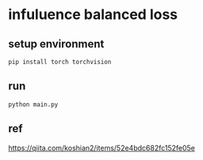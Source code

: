 # infuluence balanced loss

## setup environment

```shell
pip install torch torchvision
```

## run

```shell
python main.py
```

## ref

https://qiita.com/koshian2/items/52e4bdc682fc152fe05e
